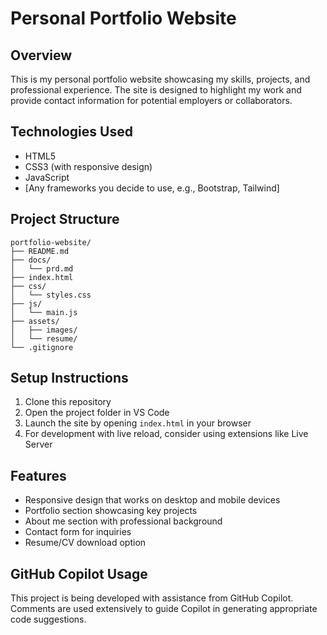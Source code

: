 # Personal Portfolio Website

## Overview
This is my personal portfolio website showcasing my skills, projects, and professional experience. The site is designed to highlight my work and provide contact information for potential employers or collaborators.

## Technologies Used
- HTML5
- CSS3 (with responsive design)
- JavaScript
- [Any frameworks you decide to use, e.g., Bootstrap, Tailwind]

## Project Structure
```
portfolio-website/
├── README.md
├── docs/
│   └── prd.md
├── index.html
├── css/
│   └── styles.css
├── js/
│   └── main.js
├── assets/
│   ├── images/
│   └── resume/
└── .gitignore
```

## Setup Instructions
1. Clone this repository
2. Open the project folder in VS Code
3. Launch the site by opening `index.html` in your browser
4. For development with live reload, consider using extensions like Live Server

## Features
- Responsive design that works on desktop and mobile devices
- Portfolio section showcasing key projects
- About me section with professional background
- Contact form for inquiries
- Resume/CV download option

## GitHub Copilot Usage
This project is being developed with assistance from GitHub Copilot. Comments are used extensively to guide Copilot in generating appropriate code suggestions.